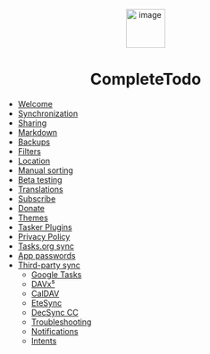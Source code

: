 <!-- docs/_sidebar.md -->

<p align="center">
 <img src="https://cdn-icons-png.flaticon.com/512/4147/4147869.png" alt="image" width="70px">
</p>

<h1 align="center">CompleteTodo</h5>

- [Welcome](/about.md)
- [Synchronization]()
- [Sharing]()
- [Markdown]()
- [Backups]()
- [Filters]()
- [Location]()
- [Manual sorting]()
- [Beta testing]()
- [Translations](/translations3.md)
- [Subscribe]()
- [Donate]()
- [Themes](/themes.md)
- [Tasker Plugins]()
- [Privacy Policy]()
- [Tasks.org sync]()
- [App passwords]()
- [Third-party sync]()
   * [Google Tasks]()
   * [DAVx⁵]()
   * [CalDAV]()
   * [EteSync]()
   * [DecSync CC]()
   * [Troubleshooting]()
   * [Notifications]()
   * [Intents]()
